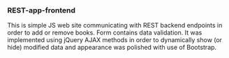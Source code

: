 ### REST-app-frontend

This is simple JS web site communicating with REST backend endpoints in order to add or remove books. Form contains data validation. It was implemented using jQuery AJAX methods in order to dynamically show (or hide) modified data and appearance was polished with use of Bootstrap.
